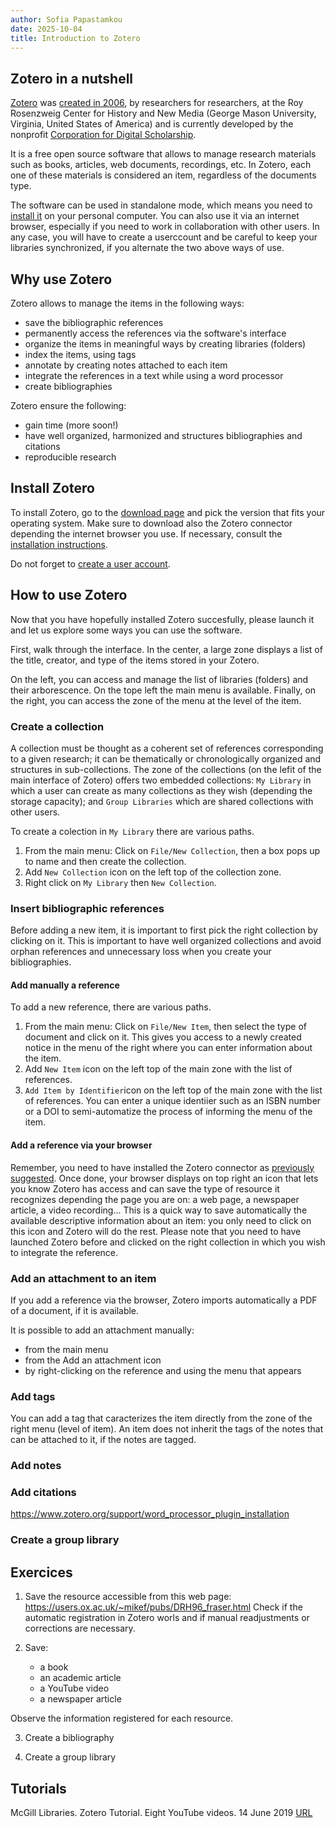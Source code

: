```yaml
---
author: Sofia Papastamkou
date: 2025-10-04
title: Introduction to Zotero
---
```


## Zotero in a nutshell 

[Zotero](https://www.zotero.org/) was [created in 2006](https://rrchnm.org/portfolio-item/zotero/), by researchers for researchers, at the Roy Rosenzweig Center for History and New Media (George Mason University, Virginia, United States of America) and is currently developed by the nonprofit [Corporation for Digital Scholarship](https://digitalscholar.org/).

It is a free open source software that allows to manage research materials such as books, articles, web documents, recordings, etc. In Zotero, each one of these materials is considered an item, regardless of the documents type. 

The software can be used in standalone mode, which means you need to [install it](#install-zotero) on your personal computer. You can also use it via an internet browser, especially if you need to work in collaboration with other users. In any case, you will have to create a userccount and be careful to keep your libraries synchronized, if you alternate the two above ways of use. 

## Why use Zotero

Zotero allows to manage the items in the following ways: 

* save the bibliographic references
* permanently access the references via the software's interface
* organize the items in meaningful ways by creating libraries (folders)
* index the items, using tags
* annotate by creating notes attached to each item
* integrate the references in a text while using a word processor
* create bibliographies

Zotero ensure the following:

* gain time (more soon!)
* have well organized, harmonized and structures bibliographies and citations 
* reproducible research

## Install Zotero

To install Zotero, go to the [download page](https://www.zotero.org/download/) and pick the version that fits your operating system. Make sure to download also the Zotero connector depending the internet browser you use. If necessary, consult the [installation instructions](https://www.zotero.org/support/installation).

Do not forget to [create a user account](https://www.zotero.org/user/register). 

## How to use Zotero

Now that you have hopefully installed Zotero succesfully, please launch it and let us explore some ways you can use the software. 

First, walk through the interface. In the center, a large zone displays a list of the title, creator, and type of the items stored in your Zotero. 

On the left, you can access and manage the list of libraries (folders) and their arborescence. On the tope left the main menu is available. Finally, on the right, you can access the zone of the menu at the level of the item.

### Create a collection

A collection must be thought as a coherent set of references corresponding to a given research; it can be thematically or chronologically organized and structures in sub-collections. The zone of the collections (on the lefit of the main interface of Zotero) offers two embedded collections: `My Library` in which a user can create as many collections as they wish (depending the storage capacity); and `Group Libraries` which are shared collections with other users. 

To create a colection in `My Library` there are various paths. 

1. From the main menu: Click on `File/New Collection`, then a box pops up to name and then create the collection. 
2. Add `New Collection` icon on the left top of the collection zone.
3. Right click on `My Library` then `New Collection`. 


### Insert bibliographic references

Before adding a new item, it is important to first pick the right collection by clicking on it. This is important to have well organized collections and avoid orphan references and unnecessary loss when you create your bibliographies. 

#### Add manually a reference

To add a new reference, there are various paths. 

1. From the main menu: Click on `File/New Item`, then select the type of document and click on it. This gives you access to a newly created notice in the menu of the right where you can enter information about the item. 
2. Add `New Item` icon on the left top of the main zone with the list of references.
3. `Add Item by Identifier`icon on the left top of the main zone with the list of references. You can enter a unique identiier such as an ISBN number or a DOI to semi-automatize the process of informing the menu of the item. 

#### Add a reference via your browser

Remember, you need to have installed the Zotero connector as [previously suggested](#install-zotero). Once done, your browser displays on top right an icon that lets you know Zotero has access and can save the type of resource it recognizes depending the page you are on: a web page, a newspaper article, a video recording... This is a quick way to save automatically the available descriptive information about an item: you only need to click on this icon and Zotero will do the rest. Please note that you need to have launched Zotero before and clicked on the right collection in which you wish to integrate the reference. 

### Add an attachment to an item

If you add a reference via the browser, Zotero imports automatically a PDF of a document, if it is available. 

It is possible to add an attachment manually: 
* from the main menu 
* from the Add an attachment icon
* by right-clicking on the reference and using the menu that appears

### Add tags
You can add a tag that caracterizes the item directly from the zone of the right menu (level of item). 
An item does not inherit the tags of the notes that can be attached to it, if the notes are tagged. 

### Add notes

### Add citations

https://www.zotero.org/support/word_processor_plugin_installation

### Create a group library

## Exercices 

1. Save the resource accessible from this web page: https://users.ox.ac.uk/~mikef/pubs/DRH96_fraser.html Check if the automatic registration in Zotero worls and if manual readjustments or corrections are necessary. 

2. Save: 
    * a book 
    * an academic article
    * a YouTube video
    * a newspaper article 

Observe the information registered for each resource. 

3. Create a bibliography 

4. Create a group library


## Tutorials

McGill Libraries. Zotero Tutorial. Eight YouTube videos. 14 June 2019 [URL](https://youtu.be/M2wsGCqavPI?si=_DlvyycfHTQJp0dK) 